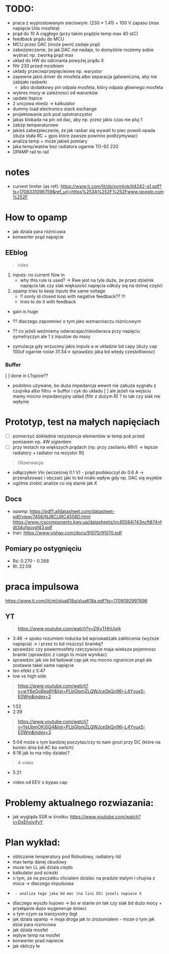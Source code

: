 


# TODO:
-    praca z wyprostowanym sieciowym: (230 * 1.41) + 100 V zapasu (max napięcie Uds mosfeta)
-    prąd do 10 A ciągłego (przy takim prądzie temp max 40 stC)
-    feedback prądu do MCU
-    MCU przez DAC (może pwm) zadaje prąd
-    zabezpieczenie, że jak DAC nie nadaje, to domyślnie możemy sobie wybrać np. zworką prąd max
-    układ do HW do odcinania powyżej prądu X
-    filtr 230 przed mostkiem
-    układy przeciwprzepięcieowe np. warystor
-    zapewne jakiś driver do mosfeta albo separacja galwaniczna, aby nie zabijało rasberki
     - albo dodatkowy pin odpala mosfeta, który odpala głównego mosfeta
- wykres mocy w zależnosci od warunków 
- update ltspice
- 2 uncjowa miedz -> kalkulator 
- dummy load electronics stack exchange
- projektowanie pcb pod optotranzystor 
- jakas blokada na pin od dac, aby np. przez jakis czas nie pluj 1
- zabzp temperaturowe 
- jakieś zabezpieczenie, że jak rasbar się wywali to piec powoli opada (duża stała RC + gpio które zawsze powinno podtzymywac)
- analiza temp + może jakieś pomiary
- jaka temp/watów bez radiatora ogarnie TO-92 220
- OPAMP rail to rail


# notes 

- current limiter (as ref): https://www.ti.com/lit/ds/symlink/tl4242-q1.pdf?ts=1708331096759&ref_url=https%253A%252F%252Fwww.google.com%252F 




# How to opamp
- jak dziala para różnicowa 
- konwerter prąd napięcie 


## EEblog 
> rules

1. inputs: no current flow in 
    - why this rule is used? -> Rwe jest na tyle duże, że przez dzielnik napięcia tak czy siak większość napięcia odłoży się na dolnej częśći
2. opamp tries to keep inputs the same voltage
    - !! oonly id closed loop with negative feedback?? !!! 
    - tries to do it with feedback 
* gain is huge


- ?? dlaczego zapomnieć o tym jako wzmacniaczu różnicowym

- ?? co jeżeli weźmiemy odwracajac/nieodwraca przy napięciu symetryczyn ale 1 z inputów do masy

- symulacja gdy wrzucimy jakis impuls a w układzie bd capy  (duży cap 100uf ogarnie noise  31:34-> sprawdzic jaka bd wtedy czestotliwosc)

### Buffer 
[ ] done in LTspice?? 
- podobno używane, bo duża impedancja wewnt nie zabuża sygnału z czujnika albo filtru -> buffor i cyk do układu
[ ] ale jeżeli na wejściu mamy mocno impedancyjny układ (filtr z dużym R) ? to tak czy siak nie wpłynie




# Prototyp, test na małych napięciach 
- [ ] pomierzyć dokładnie rezystancje elementów w temp pok przed pomiarem np. 4W siglentem 
- [ ] przy testach na większych prądach (np. przy zasilaniu 48V) -> lepsze radiatory + radiator na rezystor Rl)

> Obserwacja: 
- odłączyłem Vin (wcześniej 0.1 V) - prąd podskoczył do 0.6 A -> przenalizować i obczaić jaki to bd miało wpływ gdy np. DAC się wyjebie 
- ogólnie zrobić analize co się stanie jak X 



## Docs 
- opamp: https://pdf1.alldatasheet.com/datasheet-pdf/view/7456/NJRC/JRC4558D.html   https://www.rcscomponents.kiev.ua/datasheets/jrc45584i743ncft874nfdt34ufguygf43.pdf
- tran: https://www.vishay.com/docs/91070/91070.pdf 



## Pomiary po ostygnięciu 
- Rs: 0.270 - 0.268
- Rl: 22.09



# praca impulsowa 
https://www.ti.com/lit/ml/slua618a/slua618a.pdf?ts=1709092997696 

## YT
> https://www.youtube.com/watch?v=DXyTHhUjxjk
- 3:46 -> spoko rozumiem inducka bd wprowadzała zakłócenia (wyższe napięcia) -> i przez to bd niszczyć bramkę?
- sprawdzic czy powermosfety rzeczywiscie maja wieksza pojemnosc bramki (sprawdzic z czego to moze wynikac)
- sprawdzic jak sie bd ładował cap jak mu mocno ogranicze prąd ale zostawie takei same napięcie
- ten efekt z 5:47
- low vs high side
> https://www.youtube.com/watch?v=wY6eGoBea9Y&list=PLbGlpmZLQWJceSkQv96j-L4YyuxS-E0Wm&index=2
- 1:52
- 2:39
> https://www.youtube.com/watch?v=YeUbmOKi0Q4&list=PLbGlpmZLQWJceSkQv96j-L4YyuxS-E0Wm&index=3
- 5:04 może o tym bardziej poczytac/czy to nam grozi przy DC (które na koniec dnia bd AC bo switch)
- 6:16 jak to ma niby działać?
>4 video
- 5:21

- video od EEV o bypas cap



# Problemy aktualnego rozwiazania:
- jak wygląda SSR w środku: https://www.youtube.com/watch?v=DxEhxjvifyY 


# Plan wykład:
- obliczanie temperatury pod Robudowy, radiatory itd
- max temp danej obudowy
- moze ten LL jak dziala ciepło
- kalkulator pod sciezki
- o tym, ze na poczatku chcialem dzialac na pradzie stalym i chujnia z moca -> dlaczego impulsowa
-      - analiza tego jaka bd moc (na lini DS) jezeli napiece X
-  dlaczego wyszło hujowo -> bo w stanie on tak czy siak bd dużo mocy + przełąanie dużo wygeneruje śmieci
- o tym czym sa tranzysotry ibgt
- jak dziala opamp -> moja droga jak to zrozumialem
       - moze o tym jak dzial para roznicowa
- jak dziala mosfet
- wplyw temp na mosfet
- konwerter prad napiecie
- jak obliczy łe

